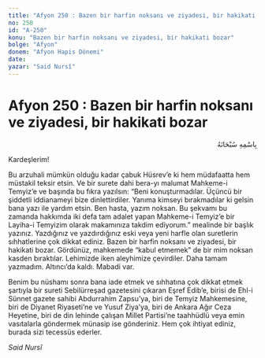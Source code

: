```yaml
---
title: "Afyon 250 : Bazen bir harfin noksanı ve ziyadesi, bir hakikati bozar"
no: 250
id: "A-250"
konu: "Bazen bir harfin noksanı ve ziyadesi, bir hakikati bozar"
bolge: "Afyon"
donem: "Afyon Hapis Dönemi"
date: 
yazar: "Said Nursî"
---
```


# Afyon 250 : Bazen bir harfin noksanı ve ziyadesi, bir hakikati bozar

<p class="arabic" dir="rtl" title="Meal: “Her türlü noksan sıfatlardan yüce olan Allah’ın adıyla.”">بِاسْمِهِ سُبْحَانَهُ</p>

Kardeşlerim!

Bu arzuhali mümkün olduğu kadar çabuk Hüsrev’e ki hem müdafaatta hem müstakil teksir etsin. Ve bir surete dahi bera-yı malumat Mahkeme-i Temyiz’e ve başında bu fıkra yazılsın: “Beni konuşturmadılar. Üçüncü bir şiddetli iddianameyi bize dinlettirdiler. Yanıma kimseyi bırakmadılar ki gelsin bana yazı ile yardım etsin. Ben hasta, yazım noksan. Bu şekvamı bu zamanda hakkımda iki defa tam adalet yapan Mahkeme-i Temyiz’e bir Layiha-i Temyizim olarak makamınıza takdim ediyorum.” mealinde bir başlık yazınız. Yazdığınız ve yazdırdığınız eski veya yeni harfle olan suretlerin sıhhatlerine çok dikkat ediniz. Bazen bir harfin noksanı ve ziyadesi, bir hakikati bozar. Gördünüz, mahkemede “kabul etmemek” de bir mim noksan kasden bıraktılar. Lehimizde iken aleyhimize çevirdiler. Daha tamam yazmadım. Altıncı’da kaldı. Mabadi var.

Benim bu nüshamı sonra bana iade etmek ve sıhhatına çok dikkat etmek şartıyla bir sureti Sebilürreşad gazetesini çıkaran Eşref Edib’e, birisi de Ehl-i Sünnet gazete sahibi Abdurrahim Zapsu’ya, biri de Temyiz Mahkemesine, biri de Diyanet Riyaseti’ne ve Yusuf Ziya’ya, biri de Ankara Ağır Ceza Heyetine, biri de din lehinde çalışan Millet Partisi’ne taahhüdlü veya emin vasıtalarla göndermek münasip ise gönderiniz. Hem çok ihtiyat ediniz, burada sizi tecessüs ederler.

*Said Nursî*
